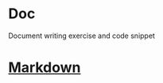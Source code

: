# Doc
Document writing exercise and code snippet

# [Markdown](https://markdown-zh.readthedocs.io/en/latest/)